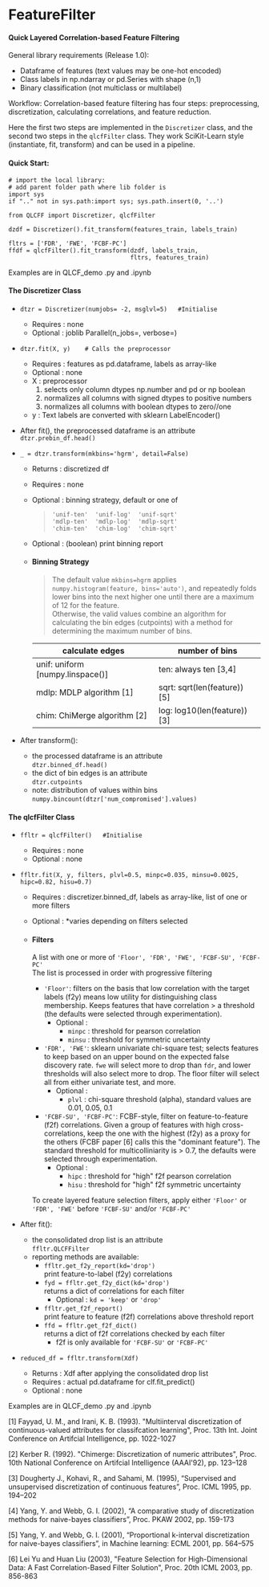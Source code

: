 # FeatureFilter
#### Quick Layered Correlation-based Feature Filtering

General library requirements (Release 1.0):
* Dataframe of features (text values may be one-hot encoded)
* Class labels in np.ndarray or pd.Series with shape (n,1)
* Binary classification (not multiclass or multilabel)

Workflow:
Correlation-based feature filtering has four steps: preprocessing, 
discretization, calculating correlations, and feature reduction.

Here the first two steps are implemented in the ` Discretizer ` class, 
and the second two steps in the ` qlcfFilter ` class. 
They work SciKit-Learn style (instantiate, fit, transform) 
and can be used in a pipeline.

#### Quick Start: 
```
# import the local library:
# add parent folder path where lib folder is
import sys
if ".." not in sys.path:import sys; sys.path.insert(0, '..') 

from QLCFF import Discretizer, qlcfFilter

dzdf = Discretizer().fit_transform(features_train, labels_train) 

fltrs = ['FDR', 'FWE', 'FCBF-PC']
ffdf = qlcfFilter().fit_transform(dzdf, labels_train, 
                                  fltrs, features_train)
```
Examples are in QLCF_demo .py and .ipynb


#### The Discretizer Class

* ` dtzr = Discretizer(numjobs= -2, msglvl=5)   #Initialise `
  - Requires : none
  - Optional : joblib Parallel(n_jobs=, verbose=)
 
* ` dtzr.fit(X, y)    # Calls the preprocessor `
  - Requires : features as pd.dataframe, labels as array-like
  - Optional : none
  - X : preprocessor  
    1. selects only column dtypes np.number and pd or np boolean
    2. normalizes all columns with signed dtypes to positive numbers
    3. normalizes all columns with boolean dtypes to zero//one
  - y : Text labels are converted with sklearn LabelEncoder()

* After fit(), the preprocessed dataframe is an attribute<br>` dtzr.prebin_df.head() `

* ` _ = dtzr.transform(mkbins='hgrm', detail=False) `
  - Returns  : discretized df
  - Requires : none
  - Optional : binning strategy, default or one of
    > ` 'unif-ten'  'unif-log'  'unif-sqrt' `<br> 
      ` 'mdlp-ten'  'mdlp-log'  'mdlp-sqrt' `<br> 
      ` 'chim-ten'  'chim-log'  'chim-sqrt' `
  - Optional : (boolean) print binning report  
  - #### Binning Strategy
    > The default value ` mkbins=hgrm ` applies ` numpy.histogram(feature, bins='auto') `, 
    > and repeatedly folds lower bins into the next higher one until there are a maximum of 12 for the feature.<br> 
      Otherwise, the valid values combine an algorithm for calculating the bin 
      edges (cutpoints) with a method for determining the maximum number of bins. 
      
     calculate edges | number of bins
      --------------- | ---------------
      unif: uniform [numpy.linspace()] |ten:  always ten [3,4]
      mdlp: MDLP algorithm  [1]        |sqrt: sqrt(len(feature))   [5]
      chim: ChiMerge algorithm  [2]    |log:  log10(len(feature))  [3]

* After transform():
  - the processed dataframe is an attribute<br>` dtzr.binned_df.head() `
  - the dict of bin edges is an attribute<br>` dtzr.cutpoints `
  - note: distribution of values within bins<br>` numpy.bincount(dtzr['num_compromised'].values) `

#### The qlcfFilter Class

* ` ffltr = qlcfFilter()   #Initialise `
  - Requires : none
  - Optional : none
 
* ` ffltr.fit(X, y, filters, plvl=0.5, minpc=0.035, minsu=0.0025, hipc=0.82, hisu=0.7) `
  - Requires : discretizer.binned_df, labels as array-like, list of one or more filters
  - Optional : *varies depending on filters selected
  - #### Filters
    A list with one or more of ` 'Floor', 'FDR', 'FWE', 'FCBF-SU', 'FCBF-PC' `<br>
    The list is processed in order with progressive filtering
    - ` 'Floor' `: filters on the basis that low correlation with the target labels (f2y) means low utility for distinguishing class membership. Keeps features that have correlation > a threshold (the defaults were selected through experimentation).
      - Optional : 
        - ` minpc ` : threshold for pearson correlation
        - ` minsu ` : threshold for symmetric uncertainty 
    - ` 'FDR', 'FWE' `: sklearn univariate chi-square test; selects features to keep based on an upper bound on the expected false discovery rate. ` fwe ` will select more to drop than ` fdr `, and lower thresholds will also select more to drop. The floor filter will select all from either univariate test, and more.
      - Optional : 
        - ` plvl ` : chi-square threshold (alpha), standard values are 0.01, 0.05, 0.1
    - ` 'FCBF-SU', 'FCBF-PC' `: FCBF-style, filter on feature-to-feature (f2f) correlations. Given a group of features with high cross-correlations, keep the one with the highest (f2y) as a proxy for the others (FCBF paper [6] calls this the "dominant feature"). The standard threshold for multicolliniarity is > 0.7, the defaults were selected through experimentation. 
      - Optional : 
        - ` hipc ` : threshold for "high" f2f pearson correlation
        - ` hisu ` : threshold for "high" f2f symmetric uncertainty 

    To create layered feature selection filters, apply either ` 'Floor' ` or ` 'FDR', 'FWE' ` before ` 'FCBF-SU' ` and/or  ` 'FCBF-PC' `
 
 * After fit():
   - the consolidated drop list is an attribute<br>` ffltr.QLCFFilter `
   - reporting methods are available:
     - ` ffltr.get_f2y_report(kd='drop') `<br>print feature-to-label (f2y) correlations 
     - ` fyd = ffltr.get_f2y_dict(kd='drop') `<br>returns a dict of correlations for each filter
       - Optional : ` kd = 'keep' ` or ` 'drop' `
     - ` ffltr.get_f2f_report() `<br>print feature to feature (f2f) correlations above threshold report
     - ` ffd = ffltr.get_f2f_dict() `<br>returns a dict of f2f correlations checked by each filter
       - f2f is only available for ` 'FCBF-SU' ` or ` 'FCBF-PC' `

* ` reduced_df = ffltr.transform(Xdf) `
  - Returns  : Xdf after applying the consolidated drop list
  - Requires : actual pd.dataframe for clf.fit_predict()
  - Optional : none

Examples are in QLCF_demo .py and .ipynb
    
[1] Fayyad, U. M., and Irani, K. B. (1993). "Multiinterval discretization of 
    continuous-valued attributes for classifcation learning", Proc. 13th 
    Int. Joint Conference on Artifcial Intelligence, pp. 1022-1027

[2] Kerber R. (1992). "Chimerge: Discretization of numeric attributes", 
    Proc. 10th National Conference on Artifcial Intelligence (AAAI'92), pp. 123–128

[3] Dougherty J., Kohavi, R., and Sahami, M. (1995), “Supervised and unsupervised
    discretization of continuous features”, Proc. ICML 1995, pp. 194–202
    
[4] Yang, Y. and Webb, G. I. (2002), “A comparative study of discretization methods 
    for naive-bayes classifiers”, Proc. PKAW 2002, pp. 159-173
    
[5] Yang, Y. and Webb, G. I. (2001), “Proportional k-interval discretization 
    for naive-bayes classifiers”, in Machine learning: ECML 2001, pp. 564–575

[6] Lei Yu and Huan Liu (2003), "Feature Selection for High-Dimensional Data: 
    A Fast Correlation-Based Filter Solution", Proc. 20th ICML 2003, pp. 856-863
